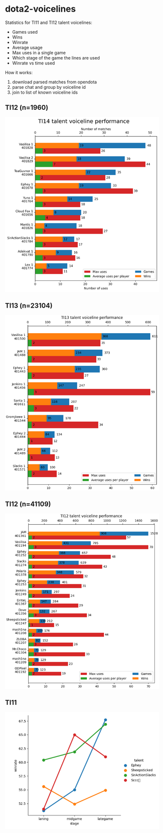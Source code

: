 # dota2-voicelines

Statistics for TI11 and TI12 talent voicelines:
- Games used
- Wins
- Winrate
- Average usage
- Max uses in a single game
- Which stage of the game the lines are used
- Winrate vs time used

How it works:
1) download parsed matches from opendota
2) parse chat and group by voiceline id
3) join to list of known voiceline ids

## TI12 (n=1960)
![Alt text](figs\ti14_talen_n1960.png?raw=true "TI 14")

## TI13 (n=23104)
![Alt text](figs\ti13_talent_n23104.png?raw=true "TI 13")

## TI12 (n=41109)
![Alt text](figs\ti12_talent_n5887.png?raw=true "TI 12")

## TI11
![Alt text](figs\ti11_winrate_time4.png?raw=true "TI 11")
